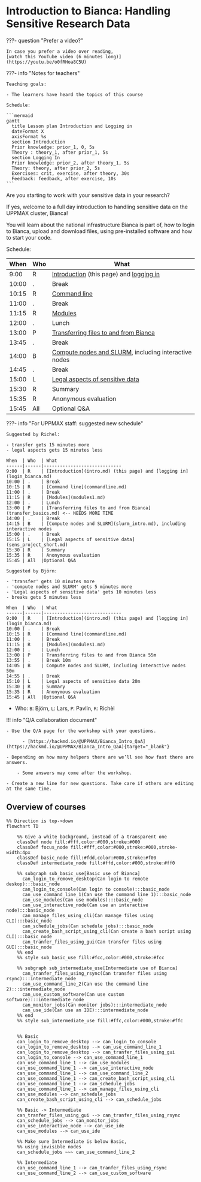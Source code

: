 # Introduction to Bianca: Handling Sensitive Research Data

???- question "Prefer a video?"

    In case you prefer a video over reading,
    [watch this YouTube video (6 minutes long)](https://youtu.be/o0fRHoa8C5U)

???- info "Notes for teachers"

    Teaching goals:

    - The learners have heard the topics of this course

    Schedule:

    ```mermaid
    gantt
      title Lesson plan Introduction and Logging in
      dateFormat X
      axisFormat %s
      section Introduction
      Prior knowledge: prior_1, 0, 5s
      Theory : theory_1, after prior_1, 5s
      section Logging In
      Prior knowledge: prior_2, after theory_1, 5s
      Theory: theory, after prior_2, 5s
      Exercises: crit, exercise, after theory, 30s
      Feedback: feedback, after exercise, 10s
    ```

Are you starting to work with your sensitive data in your research? 

If yes, welcome to a full day introduction to handling sensitive data on the UPPMAX cluster, Bianca!

You will learn about the national infrastructure Bianca is part of, how to login to Bianca, upload and download files, using pre-installed software and how to start your code.

Schedule:

When  | Who  | What
------|------|-----------------------------
9:00  | R    | [Introduction](intro.md) (this page) and [logging in](login_bianca.md)
10:00 | .    | Break
10:15 | R    | [Command line](commandline.md)
11:00 | .    | Break
11:15 | R    | [Modules](modules1.md)
12:00 | .    | Lunch
13:00 | P    | [Transferring files to and from Bianca](transfer_basics.md)
13:45 | .    | Break
14:00 | B    | [Compute nodes and SLURM](slurm_intro.md), including interactive nodes
14:45 | .    | Break
15:00 | L    | [Legal aspects of sensitive data](sens_project_short.md)
15:30 | R    | Summary
15:35 | R    | Anonymous evaluation
15:45 | All  |Optional Q&A

???- info "For UPPMAX staff: suggested new schedule"

    Suggested by Richel:

    - transfer gets 15 minutes more
    - legal aspects gets 15 minutes less

    When  | Who  | What
    ------|------|-----------------------------
    9:00  | R    | [Introduction](intro.md) (this page) and [logging in](login_bianca.md)
    10:00 | .    | Break
    10:15 | R    | [Command line](commandline.md)
    11:00 | .    | Break
    11:15 | R    | [Modules](modules1.md)
    12:00 | .    | Lunch
    13:00 | P    | [Transferring files to and from Bianca](transfer_basics.md) <-- NEEDS MORE TIME
    14:00 | .    | Break
    14:15 | B    | [Compute nodes and SLURM](slurm_intro.md), including interactive nodes
    15:00 | .    | Break
    15:15 | L    | [Legal aspects of sensitive data](sens_project_short.md)
    15:30 | R    | Summary
    15:35 | R    | Anonymous evaluation
    15:45 | All  |Optional Q&A

    Suggested by Björn:

    - 'transfer' gets 10 minutes more
    - 'compute nodes and SLURM' gets 5 minutes more
    - 'Legal aspects of sensitive data' gets 10 minutes less
    - breaks gets 5 minutes less

    When  | Who  | What
    ------|------|-----------------------------
    9:00  | R    | [Introduction](intro.md) (this page) and [logging in](login_bianca.md)
    10:00 | .    | Break
    10:15 | R    | [Command line](commandline.md)
    11:00 | .    | Break
    11:15 | R    | [Modules](modules1.md)
    12:00 | .    | Lunch
    13:00 | P    | Transferring files to and from Bianca 55m
    13:55 | .    | Break 10m
    14:05 | B    | Compute nodes and SLURM, including interactive nodes 50m
    14:55 | .    | Break
    15:10 | L    | Legal aspects of sensitive data 20m
    15:30 | R    | Summary
    15:35 | R    | Anonymous evaluation
    15:45 | All  |Optional Q&A

 * Who: `B`: Björn, `L`: Lars, `P`: Pavlin, `R`: Richèl

!!! info "Q/A collaboration document"

    - Use the Q/A page for the workshop with your questions.

          - [https://hackmd.io/@UPPMAX/Bianca_Intro_QaA](https://hackmd.io/@UPPMAX/Bianca_Intro_QaA){target="_blank"}

    - Depending on how many helpers there are we’ll see how fast there are answers.

        - Some answers may come after the workshop.

    - Create a new line for new questions. Take care if others are editing at the same time.

## Overview of courses

```mermaid
%% Direction is top->down
flowchart TD

    %% Give a white background, instead of a transparent one
    classDef node fill:#fff,color:#000,stroke:#000
    classDef focus_node fill:#fff,color:#000,stroke:#000,stroke-width:4px
    classDef basic_node fill:#fdd,color:#000,stroke:#f00
    classDef intermediate_node fill:#ffd,color:#000,stroke:#ff0
    
    %% subgraph sub_basic_use[Basic use of Bianca]
      can_login_to_remove_desktop(Can login to remote deskop):::basic_node
      can_login_to_console(Can login to console):::basic_node
      can_use_command_line_1(Can use the command line 1):::basic_node
      can_use_modules(Can use modules):::basic_node
      can_use_interactive_node(Can use an interactive node):::basic_node
      can_manage_files_using_cli(Can manage files using CLI):::basic_node
      can_schedule_jobs(Can schedule jobs):::basic_node
      can_create_bash_script_using_cli(Can create a bash script using CLI):::basic_node
      can_tranfer_files_using_gui(Can transfer files using GUI):::basic_node
    %% end
    %% style sub_basic_use fill:#fcc,color:#000,stroke:#fcc

    %% subgraph sub_intermediate_use[Intermediate use of Bianca]
      can_tranfer_files_using_rsync(Can transfer files using rsync):::intermediate_node
      can_use_command_line_2(Can use the command line 2):::intermediate_node
      can_use_custom_software(Can use custom software):::intermediate_node
      can_monitor_jobs(Can monitor jobs):::intermediate_node
      can_use_ide(Can use an IDE):::intermediate_node
    %% end
    %% style sub_intermediate_use fill:#ffc,color:#000,stroke:#ffc


    %% Basic
    can_login_to_remove_desktop --> can_login_to_console
    can_login_to_remove_desktop --> can_use_command_line_1
    can_login_to_remove_desktop --> can_tranfer_files_using_gui
    can_login_to_console --> can_use_command_line_1
    can_use_command_line_1 --> can_use_modules
    can_use_command_line_1 --> can_use_interactive_node
    can_use_command_line_1 --> can_use_command_line_2
    can_use_command_line_1 --> can_create_bash_script_using_cli
    can_use_command_line_1 --> can_schedule_jobs
    can_use_command_line_1 --> can_manage_files_using_cli
    can_use_modules --> can_schedule_jobs
    can_create_bash_script_using_cli --> can_schedule_jobs

    %% Basic -> Intermediate
    can_tranfer_files_using_gui --> can_tranfer_files_using_rsync
    can_schedule_jobs --> can_monitor_jobs
    can_use_interactive_node --> can_use_ide
    can_use_modules --> can_use_ide

    %% Make sure Intermediate is below Basic,
    %% using invisible nodes
    can_schedule_jobs ~~~ can_use_command_line_2

    %% Intermediate
    can_use_command_line_1 --> can_tranfer_files_using_rsync
    can_use_command_line_2 --> can_use_custom_software
```
